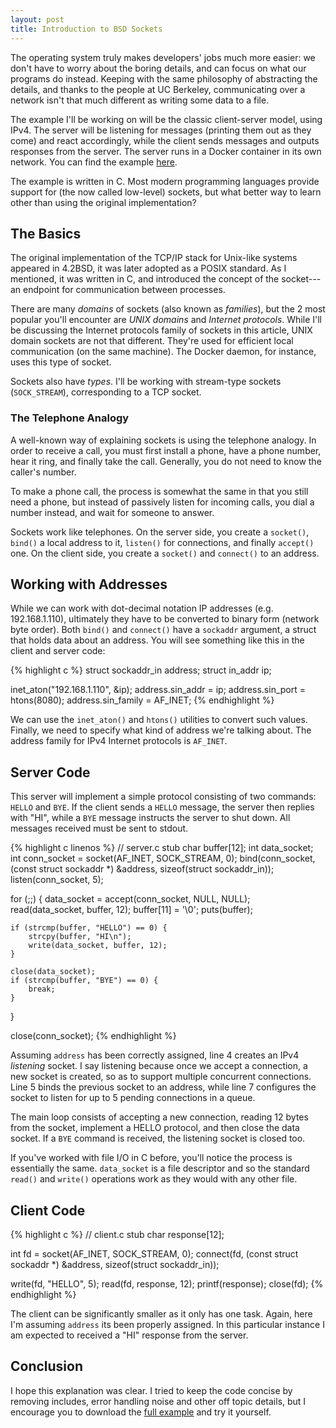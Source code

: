 ```yaml
---
layout: post
title: Introduction to BSD Sockets
---
```


The operating system truly makes developers' jobs much more easier: we don't
have to worry about the boring details, and can focus on what our programs do
instead. Keeping with the same philosophy of abstracting the details, and thanks
to the people at UC Berkeley, communicating over a network isn't that much
different as writing some data to a file.

The example I'll be working on will be the classic client-server model, using
IPv4. The server will be listening for messages (printing them out as they come)
and react accordingly, while the client sends messages and outputs responses
from the server. The server runs in a Docker container in its own network. You
can find the example [here][1].

The example is written in C. Most modern programming languages provide support
for (the now called low-level) sockets, but what better way to learn other than
using the original implementation?

## The Basics

The original implementation of the TCP/IP stack for Unix-like systems appeared
in 4.2BSD, it was later adopted as a POSIX standard. As I mentioned, it was
written in C, and introduced the concept of the socket---an endpoint for
communication between processes.

There are many *domains* of sockets (also known as *families*), but the 2 most
popular you'll encounter are *UNIX domains* and *Internet protocols*. While I'll
be discussing the Internet protocols family of sockets in this article, UNIX
domain sockets are not that different. They're used for efficient local
communication (on the same machine). The Docker daemon, for instance, uses this
type of socket.

Sockets also have *types*. I'll be working with stream-type sockets
(`SOCK_STREAM`), corresponding to a TCP socket.

### The Telephone Analogy

A well-known way of explaining sockets is using the telephone analogy. In order
to receive a call, you must first install a phone, have a phone number, hear it
ring, and finally take the call. Generally, you do not need to know the caller's
number.

To make a phone call, the process is somewhat the same in that you still need a
phone, but instead of passively listen for incoming calls, you dial a number
instead, and wait for someone to answer.

Sockets work like telephones. On the server side, you create a `socket()`,
`bind()` a local address to it, `listen()` for connections, and finally
`accept()` one. On the client side, you create a `socket()` and `connect()` to
an address.

## Working with Addresses

While we can work with dot-decimal notation IP addresses (e.g. 192.168.1.110),
ultimately they have to be converted to binary form (network byte order). Both
`bind()` and `connect()` have a `sockaddr` argument, a struct that holds data
about an address. You will see something like this in the client and server
code:

{% highlight c %}
struct sockaddr_in address;
struct in_addr ip;

inet_aton("192.168.1.110", &ip);
address.sin_addr = ip;
address.sin_port = htons(8080);
address.sin_family = AF_INET;
{% endhighlight %}

We can use the `inet_aton()` and `htons()` utilities to convert such
values. Finally, we need to specify what kind of address we're talking
about. The address family for IPv4 Internet protocols is `AF_INET`.

## Server Code

This server will implement a simple protocol consisting of two commands: `HELLO`
and `BYE`. If the client sends a `HELLO` message, the server then replies with
"HI", while a `BYE` message instructs the server to shut down. All messages
received must be sent to stdout.

{% highlight c linenos %}
// server.c stub
char buffer[12];
int data_socket;
int conn_socket = socket(AF_INET, SOCK_STREAM, 0);
bind(conn_socket, (const struct sockaddr *) &address,
     sizeof(struct sockaddr_in));
listen(conn_socket, 5);

for (;;) {
	data_socket = accept(conn_socket, NULL, NULL);
	read(data_socket, buffer, 12);
	buffer[11] = '\0';
	puts(buffer);

	if (strcmp(buffer, "HELLO") == 0) {
		strcpy(buffer, "HI\n");
		write(data_socket, buffer, 12);
	}

	close(data_socket);
	if (strcmp(buffer, "BYE") == 0) {
		break;
	}
}

close(conn_socket);
{% endhighlight %}

Assuming `address` has been correctly assigned, line 4 creates an IPv4
*listening* socket. I say listening because once we accept a connection, a new
socket is created, so as to support multiple concurrent connections. Line 5
binds the previous socket to an address, while line 7 configures the socket to
listen for up to 5 pending connections in a queue.

The main loop consists of accepting a new connection, reading 12 bytes from the
socket, implement a HELLO protocol, and then close the data socket. If a `BYE`
command is received, the listening socket is closed too.

If you've worked with file I/O in C before, you'll notice the process is
essentially the same. `data_socket` is a file descriptor and so the standard
`read()` and `write()` operations work as they would with any other file.

## Client Code

{% highlight c %}
// client.c stub
char response[12];

int fd = socket(AF_INET, SOCK_STREAM, 0);
connect(fd, (const struct sockaddr *) &address,
        sizeof(struct sockaddr_in));

write(fd, "HELLO", 5);
read(fd, response, 12);
printf(response);
close(fd);
{% endhighlight %}

The client can be significantly smaller as it only has one task. Again, here I'm
assuming `address` its been properly assigned. In this particular instance I am
expected to received a "HI" response from the server.

## Conclusion

I hope this explanation was clear. I tried to keep the code concise by removing
includes, error handling noise and other off topic details, but I encourage you
to download the [full example][1] and try it yourself.

[1]: https://github.com/daniel-aguilar/daniel-aguilar.github.io/tree/master/samples/bsd_sockets
